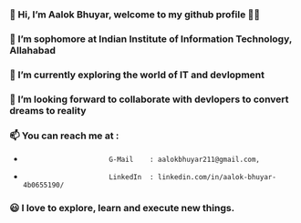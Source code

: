 ### 👋 Hi, I’m Aalok Bhuyar, welcome to my github profile 👨‍💻
### 👀 I’m sophomore at Indian Institute of Information Technology, Allahabad
### 🌱 I’m currently exploring the world of IT and devlopment
### 👯 I’m looking forward to collaborate with devlopers to convert dreams to reality 
### 📫 You can reach me at : 
-                          G-Mail    : aalokbhuyar211@gmail.com,                           
-                          LinkedIn  : linkedin.com/in/aalok-bhuyar-4b0655190/
### 😃 I love to explore, learn and execute new things.
